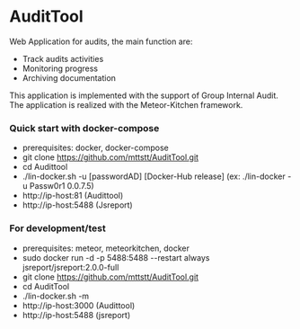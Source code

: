 # AuditTool
Web Application for audits, the main function are:
- Track audits activities
- Monitoring progress
- Archiving documentation

This application is implemented with the support of Group Internal Audit. The application is realized with the Meteor-Kitchen framework.


### Quick start with docker-compose
- prerequisites: docker, docker-compose
- git clone https://github.com/mttstt/AuditTool.git
- cd Audittool
- ./lin-docker.sh -u [passwordAD] [Docker-Hub release] (ex: ./lin-docker -u Passw0r1 0.0.7.5)
- http://ip-host:81 (Audittool)
- http://ip-host:5488 (Jsreport)
  
  
### For development/test
- prerequisites: meteor, meteorkitchen, docker
- sudo docker run -d -p 5488:5488 --restart always jsreport/jsreport:2.0.0-full
- git clone https://github.com/mttstt/AuditTool.git
- cd AuditTool
- ./lin-docker.sh -m
- http://ip-host:3000 (Audittool)
- http://ip-host:5488 (jsreport)

